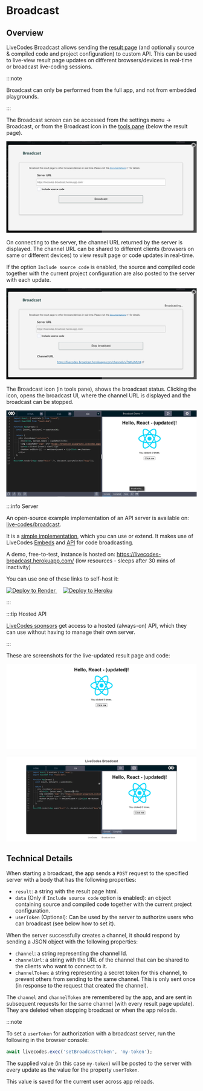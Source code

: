 # Broadcast

## Overview

LiveCodes Broadcast allows sending the [result page](./result.md) (and optionally source & compiled code and project configuration) to custom API. This can be used to live-view result page updates on different browsers/devices in real-time or broadcast live-coding sessions.

:::note

Broadcast can only be performed from the full app, and not from embedded playgrounds.

:::

The Broadcast screen can be accessed from the settings menu → Broadcast, or from the Broadcast icon in the [tools pane](./tools-pane.md) (below the result page).

![Broadcast UI](./../../static/img/screenshots/broadcast.jpg)

On connecting to the server, the channel URL returned by the server is displayed. The channel URL can be shared to different clients (browsers on same or different devices) to view result page or code updates in real-time.

If the option `Include source code` is enabled, the source and compiled code together with the current project configuration are also posted to the server with each update.

![Broadcast UI - broadcasting](./../../static/img/screenshots/broadcasting.jpg)

The Broadcast icon (in tools pane), shows the broadcast status. Clicking the icon, opens the broadcast UI, where the channel URL is displayed and the broadcast can be stopped.

![Broadcast icon - broadcasting](./../../static/img/screenshots/broadcasting2.jpg)

:::info Server

An open-source example implementation of an API server is available on: [live-codes/broadcast](https://github.com/live-codes/broadcast).

It is a [simple implementation](https://github.com/live-codes/broadcast/blob/main/index.js), which you can use or extend. It makes use of LiveCodes [Embeds](./embeds.md) and [API](../advanced/api.md) for code broadcasting.

A demo, free-to-test, instance is hosted on:
https://livecodes-broadcast.herokuapp.com/ (low resources - sleeps after 30 mins of inactivity)

You can use one of these links to self-host it:

<a href="https://render.com/deploy?repo=https://github.com/live-codes/broadcast">
  <img src="https://render.com/images/deploy-to-render-button.svg" alt="Deploy to Render" width="150" />
</a>
&nbsp;&nbsp;&nbsp;
<a href="https://heroku.com/deploy?template=https://github.com/live-codes/broadcast/tree/main">
  <img src="https://www.herokucdn.com/deploy/button.svg" alt="Deploy to Heroku" width="150" />
</a>

:::

:::tip Hosted API

[LiveCodes sponsors](../sponsor.md) get access to a hosted (always-on) API, which they can use without having to manage their own server.

:::

These are screenshots for the live-updated result page and code:

![Broadcasting result](./../../static/img/screenshots/broadcasting-result.jpg)

![Broadcasting code](./../../static/img/screenshots/broadcasting-code.jpg)

## Technical Details

When starting a broadcast, the app sends a `POST` request to the specified server with a body that has the following properties:

- `result`: a string with the result page html.
- `data` (Only if `Include source code` option is enabled): an object containing source and compiled code together with the current project configuration.
- `userToken` (Optional): Can be used by the server to authorize users who can broadcast (see below how to set it).

When the server successfully creates a channel, it should respond by sending a JSON object with the following properties:

- `channel`: a string representing the channel Id.
- `channelUrl`: a string with the URL of the channel that can be shared to the clients who want to connect to it.
- `channelToken`: a string representing a secret token for this channel, to prevent others from sending to the same channel. This is only sent once (in response to the request that created the channel).

The `channel` and `channelToken` are remembered by the app, and are sent in subsequent requests for the same channel (with every result page update). They are deleted when stopping broadcast or when the app reloads.

:::note

To set a `userToken` for authorization with a broadcast server, run the following in the browser console:

```js
await livecodes.exec('setBroadcastToken', 'my-token');
```

The supplied value (in this case `my-token`) will be posted to the server with every update as the value for the property `userToken`.

This value is saved for the current user across app reloads.
